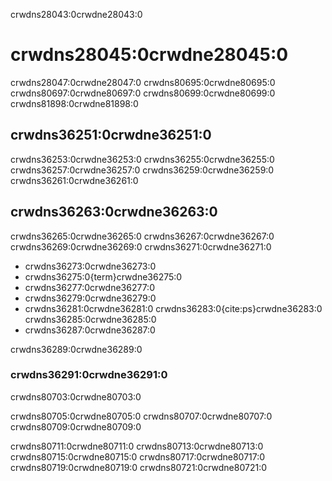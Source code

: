 crwdns28043:0crwdne28043:0
# crwdns28045:0crwdne28045:0

crwdns28047:0crwdne28047:0 crwdns80695:0crwdne80695:0 crwdns80697:0crwdne80697:0 crwdns80699:0crwdne80699:0 crwdns81898:0crwdne81898:0

## crwdns36251:0crwdne36251:0

crwdns36253:0crwdne36253:0 crwdns36255:0crwdne36255:0 crwdns36257:0crwdne36257:0 crwdns36259:0crwdne36259:0 crwdns36261:0crwdne36261:0

## crwdns36263:0crwdne36263:0

crwdns36265:0crwdne36265:0 crwdns36267:0crwdne36267:0 crwdns36269:0crwdne36269:0 crwdns36271:0crwdne36271:0

- crwdns36273:0crwdne36273:0
- crwdns36275:0{term}crwdne36275:0
- crwdns36277:0crwdne36277:0
- crwdns36279:0crwdne36279:0
- crwdns36281:0crwdne36281:0 crwdns36283:0{cite:ps}crwdne36283:0 crwdns36285:0crwdne36285:0
- crwdns36287:0crwdne36287:0

crwdns36289:0crwdne36289:0
### crwdns36291:0crwdne36291:0

crwdns80703:0crwdne80703:0

crwdns80705:0crwdne80705:0 crwdns80707:0crwdne80707:0 crwdns80709:0crwdne80709:0

crwdns80711:0crwdne80711:0 crwdns80713:0crwdne80713:0 crwdns80715:0crwdne80715:0 crwdns80717:0crwdne80717:0 crwdns80719:0crwdne80719:0 crwdns80721:0crwdne80721:0
